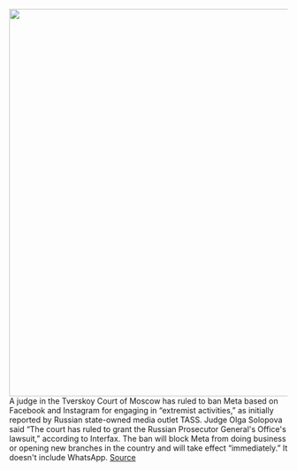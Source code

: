 <img src='https://cdn.vox-cdn.com/thumbor/p-CmxQOofLleIqk6u4UbeH65vX0=/0x0:3000x2000/1200x800/filters:focal(1260x760:1740x1240)/cdn.vox-cdn.com/uploads/chorus_image/image/70651825/acastro_180928_1777_facebook_hack_0001.0.jpg' width='700px' /><br/>
A judge in the Tverskoy Court of Moscow has ruled to ban Meta based on Facebook and Instagram for engaging in “extremist activities,” as initially reported by Russian state-owned media outlet TASS. Judge Olga Solopova said “The court has ruled to grant the Russian Prosecutor General's Office's lawsuit,” according to Interfax. The ban will block Meta from doing business or opening new branches in the country and will take effect “immediately.” It doesn't include WhatsApp.
<a href='https://www.theverge.com/2022/3/21/22988955/russia-facebook-instagram-putin-meta-whatsapp-ban-ukraine'> Source <a/>